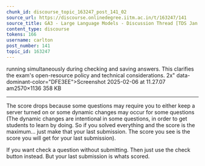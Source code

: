 ```yaml
---
chunk_id: discourse_topic_163247_post_141_02
source_url: https://discourse.onlinedegree.iitm.ac.in/t/163247/141
source_title: GA3 - Large Language Models - Discussion Thread [TDS Jan 2025]
content_type: discourse
tokens: 166
username: carlton
post_number: 141
topic_id: 163247
---
```


 running simultaneously during checking and saving answers. This clarifies the exam's open-resource policy and technical considerations. 2x" data-dominant-color="DFE3EE">Screenshot 2025-02-06 at 11.27.07 am2570×1136 358 KB

---

The score drops because some questions may require you to either keep a server turned on or some dynamic changes may occur for some questions (The dynamic changes are intentional in some questions, in order to get students to learn by doing. So if you solved everything and the score is the maximum… just make that your last submission. The score you see is the score you will get for your last submission).

If you want check a question without submitting. Then just use the check button instead. But your last submission is whats scored.
